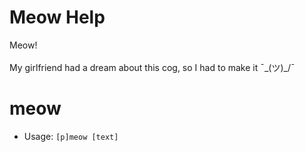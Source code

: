 # Meow Help

Meow!<br/><br/>My girlfriend had a dream about this cog, so I had to make it ¯\_(ツ)_/¯

# meow
 - Usage: `[p]meow [text]`



